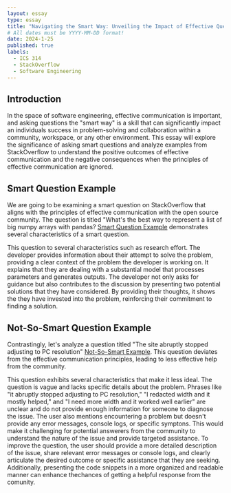 ```yaml
---
layout: essay
type: essay
title: "Navigating the Smart Way: Unveiling the Impact of Effective Questioning on StackOverflow"
# All dates must be YYYY-MM-DD format!
date: 2024-1-25
published: true
labels:
  - ICS 314
  - StackOverflow
  - Software Engineering
---
```


<h2>Introduction</h2>

In the space of software engineering, effective communication is important, and asking questions the "smart way" is a skill that can significantly impact an individuals success in problem-solving and collaboration within a community, workspace, or any other environment. This essay will explore the significance of asking smart questions and analyze examples from StackOverflow to understand the positive outcomes of effective communication and the negative consequences when the principles of effective communication are ignored.

<h2>Smart Question Example</h2>

We are going to be examining a smart question on StackOverflow that aligns with the principles of effective communication with the open source community. The question is titled "What's the best way to represent a list of big numpy arrays with pandas? <a href="https://stackoverflow.com/questions/77888018/whats-the-best-way-to-represent-a-list-of-big-numpy-arrays-with-pandas" rel="noopener noreferrer" target="_blank">Smart Question Example</a> demonstrates several characteristics of a smart question.

This question to several characteristics such as research effort. The developer provides information about their attempt to solve the problem, providing a clear context of the problem the developer is working on. It explains that they are dealing with a substantial model that processes parameters and generates outputs. The developer not only asks for guidance but also contributes to the discussion by presenting two potential solutions that they have considered. By providing their thoughts, it shows the they have invested into the problem, reinforcing their commitment to finding a solution.

<h2>Not-So-Smart Question Example</h2>

Contrastingly, let's analyze a question titled "The site abruptly stopped adjusting to PC resolution" <a href="https://stackoverflow.com/questions/77887965/the-site-abruptly-stopped-adjusting-to-pc-resolution" rel="noopener noreferrer" target="_blank">Not-So-Smart Example</a>. This question deviates from the effective communication principles, leading to less effective help from the community.

This question exhibits several characteristics that make it less ideal. The question is vague and lacks specific details about the problem. Phrases like "it abruptly stopped adjusting to PC resolution," "I redacted width and it mostly helped," and "I need more width and it worked well earlier" are unclear and do not provide enough information for someone to diagnose the issue. The user also mentions encountering a problem but doesn't provide any error messages, console logs, or specific symptons. This would make it challenging for potential answerers from the community to understand the nature of the issue and provide targeted assistance. To improve the question, the user should provide a more detailed description of the issue, share relevant error messages or console logs, and clearly articulate the desired outcome or specific assistance that they are seeking. Additionally, presenting the code snippets in a more organized and readable manner can enhance thechances of getting a helpful response from the comunity.